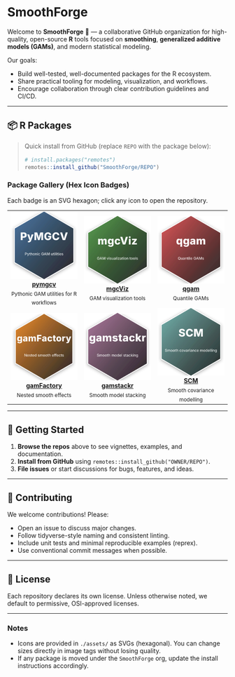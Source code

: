 # SmoothForge

Welcome to **SmoothForge** 👋 — a collaborative GitHub organization for high-quality, open-source **R** tools focused on **smoothing**, **generalized additive models (GAMs)**, and modern statistical modeling.

Our goals:
- Build well-tested, well-documented packages for the R ecosystem.
- Share practical tooling for modeling, visualization, and workflows.
- Encourage collaboration through clear contribution guidelines and CI/CD.

---

## 📦 R Packages

> Quick install from GitHub (replace `REPO` with the package below):
>
> ```r
> # install.packages("remotes")
> remotes::install_github("SmoothForge/REPO")
> ```

### Package Gallery (Hex Icon Badges)

Each badge is an SVG hexagon; click any icon to open the repository.

<table>
  <tr>
    <td align="center" width="33%">
      <a href="https://github.com/SmoothForge/pymgcv">
        <img src="./assets/pymgcv-icon.svg" alt="pymgcv icon" width="180" />
      </a>
      <br/>
      <a href="https://github.com/SmoothForge/pymgcv"><b>pymgcv</b></a>
      <br/>
      <sub>Pythonic GAM utilities for R workflows</sub>
    </td>
    <td align="center" width="33%">
      <a href="https://github.com/mfasiolo/mgcViz">
        <img src="./assets/mgcViz-icon.svg" alt="mgcViz icon" width="180" />
      </a>
      <br/>
      <a href="https://github.com/mfasiolo/mgcViz"><b>mgcViz</b></a>
      <br/>
      <sub>GAM visualization tools</sub>
    </td>
    <td align="center" width="33%">
      <a href="https://github.com/mfasiolo/qgam">
        <img src="./assets/qgam-icon.svg" alt="qgam icon" width="180" />
      </a>
      <br/>
      <a href="https://github.com/mfasiolo/qgam"><b>qgam</b></a>
      <br/>
      <sub>Quantile GAMs</sub>
    </td>
  </tr>
  <tr>
    <td align="center" width="33%">
      <a href="https://github.com/mfasiolo/gamFactory">
        <img src="./assets/gamFactory-icon.svg" alt="gamFactory icon" width="180" />
      </a>
      <br/>
      <a href="https://github.com/mfasiolo/gamFactory"><b>gamFactory</b></a>
      <br/>
      <sub>Nested smooth effects</sub>
    </td>
    <td align="center" width="33%">
      <a href="https://github.com/eenticott/gamstackr">
        <img src="./assets/gamstackr-icon.svg" alt="gamstackr icon" width="180" />
      </a>
      <br/>
      <a href="https://github.com/eenticott/gamstackr"><b>gamstackr</b></a>
      <br/>
      <sub>Smooth model stacking</sub>
    </td>
    <td align="center" width="33%">
      <a href="https://github.com/VinGioia90/SCM">
        <img src="./assets/SCM-icon.svg" alt="SCM icon" width="180" />
      </a>
      <br/>
      <a href="https://github.com/VinGioia90/SCM"><b>SCM</b></a>
      <br/>
      <sub>Smooth covariance modelling</sub>
    </td>
  </tr>
</table>

---

## 🚀 Getting Started

1. **Browse the repos** above to see vignettes, examples, and documentation.
2. **Install from GitHub** using `remotes::install_github("OWNER/REPO")`.
3. **File issues** or start discussions for bugs, features, and ideas.

---

## 🤝 Contributing

We welcome contributions! Please:
- Open an issue to discuss major changes.
- Follow tidyverse-style naming and consistent linting.
- Include unit tests and minimal reproducible examples (reprex).
- Use conventional commit messages when possible.

---

## 📜 License

Each repository declares its own license. Unless otherwise noted, we default to permissive, OSI-approved licenses.

---

### Notes

- Icons are provided in `./assets/` as SVGs (hexagonal). You can change sizes directly in image tags without losing quality.
- If any package is moved under the `SmoothForge` org, update the install instructions accordingly.
